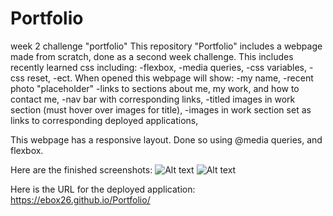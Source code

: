 # Portfolio
week 2 challenge "portfolio"
This repository "Portfolio" includes a webpage made from scratch, done as a second week challenge.
This includes recently learned css including:
    -flexbox,
    -media queries, 
    -css variables,
    -css reset,
    -ect.
When opened this webpage will show:
    -my name,
    -recent photo "placeholder"
    -links to sections about me, my work, and how to contact me,
    -nav bar with corresponding links,
    -titled images in work section (must hover over images for title),
    -images in work section set as links to corresponding deployed applications,

This webpage has a responsive layout. Done so using @media queries, and flexbox.

Here are the finished screenshots:
![Alt text](screenshot-1.png)
![Alt text](screenshot-2.png)

Here is the URL for the deployed application:
https://ebox26.github.io/Portfolio/